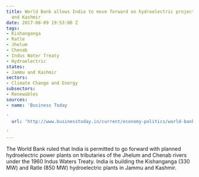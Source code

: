 ```yaml
---
title: World Bank allows India to move forward on hydroelectric projects in Jammu
  and Kashmir
date: 2017-08-09 19:53:00 Z
tags:
- Kishanganga
- Ratle
- Jhelum
- Chenab
- Indus Water Treaty
- Hydroelectric
states:
- Jammu and Kashmir
sectors:
- Climate Change and Energy
subsectors:
- Renewables
sources:
- name: 'Business Today

'
  url: 'http://www.businesstoday.in/current/economy-politics/world-bank-grants-india-permission-to-construct-kishanganga-ratle-projects-indus-water-treaty/story/257649.html

'
---
```


The World Bank ruled that India is permitted to go forward with planned hydroelectric power plants on tributaries of the Jhelum and Chenab rivers under the 1960 Indus Waters Treaty. India is building the Kishanganga (330 MW) and Ratle (850 MW) hydroelectric plants in Jammu and Kashmir.
